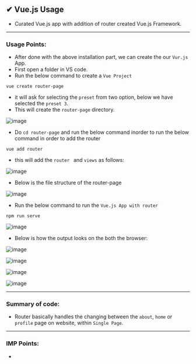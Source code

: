 ## ✔ Vue.js Usage
- Curated Vue.js app with addition of router created Vue.js Framework.

****

### Usage Points:
- After done with the above installation part, we can create the our `Vur.js` App.
- First open a folder in VS code.
- Run the below command to create a `Vue Project`
```
vue create router-page
```
- it will ask for selecting the `preset` from two option, below we have selected the `preset 3`.
- This will create the `router-page` directory.

![image](https://github.com/akash-rajak/JavaScript-Usage/assets/57003737/c25dfdad-ed00-4ca5-83b2-a4f333b00cc0)

- Do `cd router-page` and run the below command inorder to run the below command in order to add the router
```
vue add router
```
- this will add the `router ` and `views` as follows:

![image](https://github.com/akash-rajak/JavaScript-Usage/assets/57003737/2a979e5f-c059-43cf-8feb-b90a6a35fced)

- Below is the file structure of the router-page

![image](https://github.com/akash-rajak/JavaScript-Usage/assets/57003737/7d2f32bb-b2e2-4b96-a5dd-85aba45b8f6c)

- Run the below command to run the `Vue.js App with router`
```
npm run serve
```

![image](https://github.com/akash-rajak/JavaScript-Usage/assets/57003737/7b31cf14-c1b1-40b4-a944-48c44155516e)

- Below is how the output looks on the both the browser:

![image](https://github.com/akash-rajak/JavaScript-Usage/assets/57003737/035bfc04-7d2b-4b47-8bcd-478da7543536)

![image](https://github.com/akash-rajak/JavaScript-Usage/assets/57003737/f8f90e88-9e5a-4e45-b8ca-688115e97a6c)

![image](https://github.com/akash-rajak/JavaScript-Usage/assets/57003737/0266586f-f7b6-4ee5-9de3-52902d35428d)

![image](https://github.com/akash-rajak/JavaScript-Usage/assets/57003737/d66d8c3b-5c51-4683-9ada-857a63f86afb)

****

### Summary of code:
- Router basically handles the changing between the `about`, `home` or `profile` page on website, within `Single Page`.

****

### IMP Points:
- 
